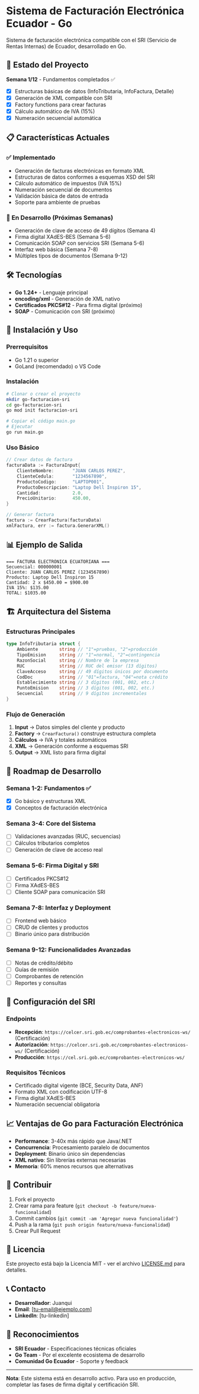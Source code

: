 # Sistema de Facturación Electrónica Ecuador - Go

Sistema de facturación electrónica compatible con el SRI (Servicio de Rentas Internas) de Ecuador, desarrollado en Go.

## 🚀 Estado del Proyecto

**Semana 1/12** - Fundamentos completados ✅
- [x] Estructuras básicas de datos (InfoTributaria, InfoFactura, Detalle)
- [x] Generación de XML compatible con SRI
- [x] Factory functions para crear facturas
- [x] Cálculo automático de IVA (15%)
- [x] Numeración secuencial automática

## 📋 Características Actuales

### ✅ Implementado
- Generación de facturas electrónicas en formato XML
- Estructuras de datos conformes a esquemas XSD del SRI
- Cálculo automático de impuestos (IVA 15%)
- Numeración secuencial de documentos
- Validación básica de datos de entrada
- Soporte para ambiente de pruebas

### 🔄 En Desarrollo (Próximas Semanas)
- Generación de clave de acceso de 49 dígitos (Semana 4)
- Firma digital XAdES-BES (Semana 5-6)
- Comunicación SOAP con servicios SRI (Semana 5-6)
- Interfaz web básica (Semana 7-8)
- Múltiples tipos de documentos (Semana 9-12)

## 🛠️ Tecnologías

- **Go 1.24+** - Lenguaje principal
- **encoding/xml** - Generación de XML nativo
- **Certificados PKCS#12** - Para firma digital (próximo)
- **SOAP** - Comunicación con SRI (próximo)

## 📖 Instalación y Uso

### Prerrequisitos
- Go 1.21 o superior
- GoLand (recomendado) o VS Code

### Instalación
```bash
# Clonar o crear el proyecto
mkdir go-facturacion-sri
cd go-facturacion-sri
go mod init facturacion-sri

# Copiar el código main.go
# Ejecutar
go run main.go
```

### Uso Básico
```go
// Crear datos de factura
facturaData := FacturaInput{
    ClienteNombre:       "JUAN CARLOS PEREZ",
    ClienteCedula:       "1234567890",
    ProductoCodigo:      "LAPTOP001",
    ProductoDescripcion: "Laptop Dell Inspiron 15",
    Cantidad:            2.0,
    PrecioUnitario:      450.00,
}

// Generar factura
factura := CrearFactura(facturaData)
xmlFactura, err := factura.GenerarXML()
```

## 📊 Ejemplo de Salida

```
=== FACTURA ELECTRÓNICA ECUATORIANA ===
Secuencial: 000000001
Cliente: JUAN CARLOS PEREZ (1234567890)
Producto: Laptop Dell Inspiron 15
Cantidad: 2 x $450.00 = $900.00
IVA 15%: $135.00
TOTAL: $1035.00
```

## 🏗️ Arquitectura del Sistema

### Estructuras Principales

```go
type InfoTributaria struct {
    Ambiente        string // "1"=pruebas, "2"=producción
    TipoEmision     string // "1"=normal, "2"=contingencia
    RazonSocial     string // Nombre de la empresa
    RUC             string // RUC del emisor (13 dígitos)
    ClaveAcceso     string // 49 dígitos únicos por documento
    CodDoc          string // "01"=factura, "04"=nota crédito
    Establecimiento string // 3 dígitos (001, 002, etc.)
    PuntoEmision    string // 3 dígitos (001, 002, etc.)
    Secuencial      string // 9 dígitos incrementales
}
```

### Flujo de Generación
1. **Input** → Datos simples del cliente y producto
2. **Factory** → `CrearFactura()` construye estructura completa
3. **Cálculos** → IVA y totales automáticos
4. **XML** → Generación conforme a esquemas SRI
5. **Output** → XML listo para firma digital

## 🎯 Roadmap de Desarrollo

### Semana 1-2: Fundamentos ✅
- [x] Go básico y estructuras XML
- [x] Conceptos de facturación electrónica

### Semana 3-4: Core del Sistema
- [ ] Validaciones avanzadas (RUC, secuencias)
- [ ] Cálculos tributarios completos
- [ ] Generación de clave de acceso real

### Semana 5-6: Firma Digital y SRI
- [ ] Certificados PKCS#12
- [ ] Firma XAdES-BES
- [ ] Cliente SOAP para comunicación SRI

### Semana 7-8: Interfaz y Deployment
- [ ] Frontend web básico
- [ ] CRUD de clientes y productos
- [ ] Binario único para distribución

### Semana 9-12: Funcionalidades Avanzadas
- [ ] Notas de crédito/débito
- [ ] Guías de remisión
- [ ] Comprobantes de retención
- [ ] Reportes y consultas

## 🔧 Configuración del SRI

### Endpoints
- **Recepción**: `https://celcer.sri.gob.ec/comprobantes-electronicos-ws/` (Certificación)
- **Autorización**: `https://celcer.sri.gob.ec/comprobantes-electronicos-ws/` (Certificación)
- **Producción**: `https://cel.sri.gob.ec/comprobantes-electronicos-ws/`

### Requisitos Técnicos
- Certificado digital vigente (BCE, Security Data, ANF)
- Formato XML con codificación UTF-8
- Firma digital XAdES-BES
- Numeración secuencial obligatoria

## 📈 Ventajas de Go para Facturación Electrónica

- **Performance**: 3-40x más rápido que Java/.NET
- **Concurrencia**: Procesamiento paralelo de documentos
- **Deployment**: Binario único sin dependencias
- **XML nativo**: Sin librerías externas necesarias
- **Memoria**: 60% menos recursos que alternativas

## 🤝 Contribuir

1. Fork el proyecto
2. Crear rama para feature (`git checkout -b feature/nueva-funcionalidad`)
3. Commit cambios (`git commit -am 'Agregar nueva funcionalidad'`)
4. Push a la rama (`git push origin feature/nueva-funcionalidad`)
5. Crear Pull Request

## 📄 Licencia

Este proyecto está bajo la Licencia MIT - ver el archivo [LICENSE.md](LICENSE.md) para detalles.

## 📞 Contacto

- **Desarrollador**: Juanqui
- **Email**: [tu-email@ejemplo.com]
- **LinkedIn**: [tu-linkedin]

## 🙏 Reconocimientos

- **SRI Ecuador** - Especificaciones técnicas oficiales
- **Go Team** - Por el excelente ecosistema de desarrollo
- **Comunidad Go Ecuador** - Soporte y feedback

---

**Nota**: Este sistema está en desarrollo activo. Para uso en producción, completar las fases de firma digital y certificación SRI.